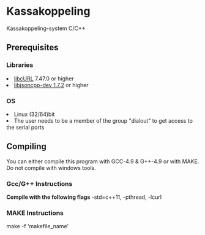 # Kassakoppeling
Kassakoppeling-system C/C++

<h2>Prerequisites</h2>

<h3>Libraries</h3>
<li><a href="https://curl.haxx.se/download.html">libcURL</a> 7.47.0 or higher</li>
<li><a href="https://packages.debian.org/search?keywords=libjsoncpp-dev">libjsoncpp-dev 1.7.2</a> or higher</li>

<h3>OS</h3> 
<li>Linux (32/64)bit</li>
<li>The user needs to be a member of the group "dialout" to get access to the serial ports</li>

<h2>Compiling</h2>
You can either compile this program with GCC-4.9 & G++-4.9 or with MAKE.
<br>Do not compile with windows tools.

<h3>Gcc/G++ Instructions</h3>
<b>Compile with the following flags</b>
-std=c++11, -pthread, -lcurl

<h3>MAKE Instructions</h3>
make -f 'makefile_name'
